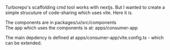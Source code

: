 Turborepo's scaffolding cmd tool works with nextjs. But I wanted to create a simple strucuture of code-sharing which uses vite.
Here it is.

The components are in packages/ui/src/components  
The app which uses the components is at: apps/consumer-app  

The main depdency is defined at  apps/consumer-app/vite.config.ts - which can be extended.




